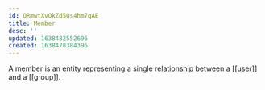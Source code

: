 ```yaml
---
id: ORmwtXvQkZd5Qs4hm7qAE
title: Member
desc: ''
updated: 1638482552696
created: 1638478384396
---
```

A member is an entity representing a single relationship between a [[user]] and a [[group]].
